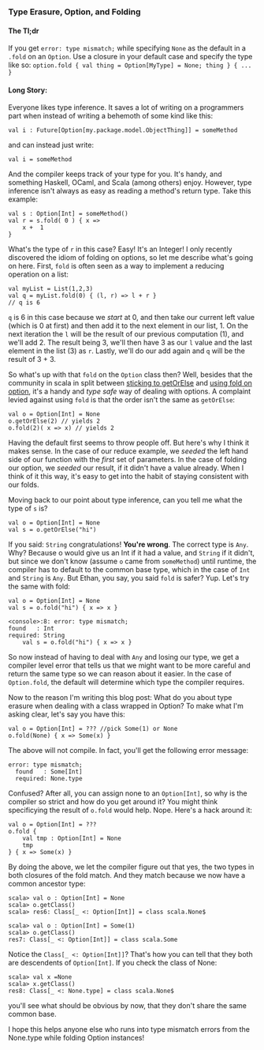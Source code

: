 ### Type Erasure, Option, and Folding 


#### The Tl;dr

If you get `error: type mismatch;` while specifying `None` as the
default in a `.fold` on an `Option`. Use a closure in your default case
and specify the type like so: `option.fold { val thing = Option[MyType]
= None; thing } { ... }`

#### Long Story:

Everyone likes type inference. It saves a lot of writing on a
programmers part when instead of writing a behemoth of some kind like
this: 

	val i : Future[Option[my.package.model.ObjectThing]] = someMethod

and can instead just write:

	val i = someMethod

And the compiler keeps track of your type for you. It's handy, and
something Haskell, OCaml, and Scala (among others) enjoy. However, type
inference isn't always as easy as reading a method's return type. Take
this example: 

	val s : Option[Int] = someMethod()
	val r = s.fold( 0 ) { x =>
		x +  1
	}

What's the type of `r` in this case? Easy! It's an Integer! I only
recently discovered the idiom of folding on options, so let me describe
what's going on here. First, `fold` is often seen as a way to implement
a reducing operation on a list: 

	val myList = List(1,2,3)
	val q = myList.fold(0) { (l, r) => l + r } 
	// q is 6

`q` is 6 in this case because we _start_ at 0, and then take our current
left value (which is 0 at first) and then add it to the next element in
our list, 1. On the next iteration the `l` will be the result of our
previous computation (1), and we'll add 2. The result being 3, we'll
then have 3 as our `l` value and the last element in the list (3) as
`r`. Lastly, we'll do our add again and `q` will be the result of 3 + 3. 

So what's up with that `fold` on the `Option` class then? Well, besides
that the community in scala in split between [sticking to getOrElse] and 
[using fold on option], it's a handy and _type safe_ way of dealing with
options. A complaint levied against using `fold` is that the order isn't
the same as `getOrElse`:

	val o = Option[Int] = None
	o.getOrElse(2) // yields 2 
	o.fold(2)( x => x) // yields 2

Having the default first seems to throw people off. But here's why I
think it makes sense. In the case of our reduce example, we _seeded_ the
left hand side of our function with the _first_ set of parameters. In
the case of folding our option, we _seeded_ our result, if it didn't
have a value already. When I think of it this way, it's easy to get into
the habit of staying consistent with our folds. 

Moving back to our point about type inference, can you tell me what the
type of `s` is? 

	val o = Option[Int] = None
	val s = o.getOrElse("hi")

If you said: `String` congratulations! **You're wrong**. The correct
type is `Any`. Why? Because o would give us an Int if it had a value,
and `String` if it didn't, but since we don't know (assume `o` came from
`someMethod`) until runtime, the compiler has to default to the common
base type, which in the case of `Int` and `String` is `Any`. But Ethan,
you say, you said `fold` is safer? Yup. Let's try the same with fold: 

	val o = Option[Int] = None
	val s = o.fold("hi") { x => x }
	
	<console>:8: error: type mismatch;
	found   : Int
	required: String
     	val s = o.fold("hi") { x => x }

So now instead of having to deal with `Any` and losing our type, we get
a compiler level error that tells us that we might want to be more
careful and return the same type so we can reason about it easier. In
the case of `Option.fold`, the default will determine which type the
compiler requires. 

Now to the reason I'm writing this blog post: What do you about type
erasure when dealing with a class wrapped in Option? To make what I'm
asking clear, let's say you have this:

	val o = Option[Int] = ??? //pick Some(1) or None
	o.fold(None) { x => Some(x) }

The above will not compile. In fact, you'll get the following error
message:

	error: type mismatch;
	  found   : Some[Int]
	  required: None.type

Confused? After all, you can assign none to an `Option[Int]`, so why is
the compiler so strict and how do you get around it? You might think
specificying the result of `o.fold` would help. Nope. Here's a hack
around it: 

	val o = Option[Int] = ???
	o.fold { 
		val tmp : Option[Int] = None
		tmp
	} { x => Some(x) } 

By doing the above, we let the compiler figure out that yes, the two
types in both closures of the fold match. And they match because we now
have a common ancestor type:

	scala> val o : Option[Int] = None
	scala> o.getClass()
	scala> res6: Class[_ <: Option[Int]] = class scala.None$

    scala> val o : Option[Int] = Some(1)
	scala> o.getClass()
	res7: Class[_ <: Option[Int]] = class scala.Some

Notice the `Class[_ <: Option[Int]]`? That's how you can tell that they
both are descendents of `Option[Int]`. If you check the class of None:

	scala> val x =None	
	scala> x.getClass()
	res8: Class[_ <: None.type] = class scala.None$

you'll see what should be obvious by now, that they don't share the same
common base. 

I hope this helps anyone else who runs into type mismatch errors from
the None.type while folding Option instances! 



[sticking to getOrElse]:http://kwangyulseo.com/2014/05/21/scala-option-fold-vs-option-mapgetorelse/
[using fold on option]:https://groups.google.com/forum/#%21topic/scala-language/35EcioxSQ50
